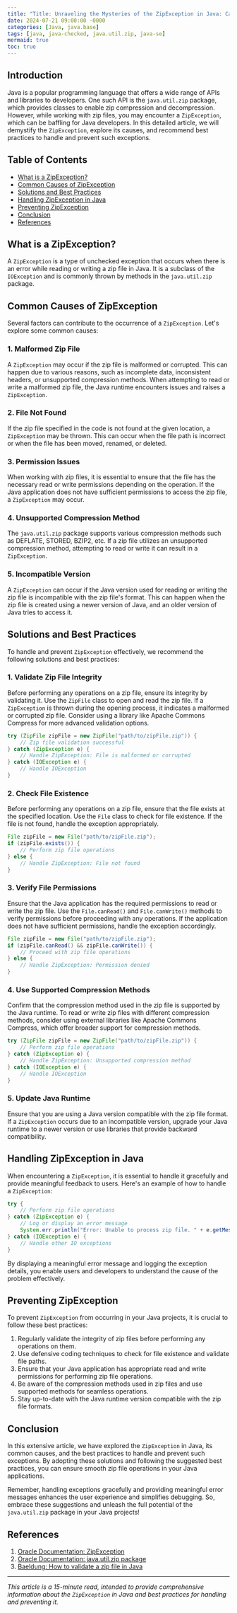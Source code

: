 ```yaml
---
title: "Title: Unraveling the Mysteries of the ZipException in Java: Causes, Solutions, and Best Practices"
date: 2024-07-21 09:00:00 -0000
categories: [Java, java.base]
tags: [java, java-checked, java.util.zip, java-se]
mermaid: true
toc: true
---
```



## Introduction

Java is a popular programming language that offers a wide range of APIs and libraries to developers. One such API is the `java.util.zip` package, which provides classes to enable zip compression and decompression. However, while working with zip files, you may encounter a `ZipException`, which can be baffling for Java developers. In this detailed article, we will demystify the `ZipException`, explore its causes, and recommend best practices to handle and prevent such exceptions.

## Table of Contents

- [What is a ZipException?](#what-is-a-zipexception)
- [Common Causes of ZipException](#common-causes-of-zipexception)
- [Solutions and Best Practices](#solutions-and-best-practices)
- [Handling ZipException in Java](#handling-zipexception-in-java)
- [Preventing ZipException](#preventing-zipexception)
- [Conclusion](#conclusion)
- [References](#references)

## What is a ZipException?

A `ZipException` is a type of unchecked exception that occurs when there is an error while reading or writing a zip file in Java. It is a subclass of the `IOException` and is commonly thrown by methods in the `java.util.zip` package.

## Common Causes of ZipException

Several factors can contribute to the occurrence of a `ZipException`. Let's explore some common causes:

### 1. Malformed Zip File

A `ZipException` may occur if the zip file is malformed or corrupted. This can happen due to various reasons, such as incomplete data, inconsistent headers, or unsupported compression methods. When attempting to read or write a malformed zip file, the Java runtime encounters issues and raises a `ZipException`.

### 2. File Not Found

If the zip file specified in the code is not found at the given location, a `ZipException` may be thrown. This can occur when the file path is incorrect or when the file has been moved, renamed, or deleted.

### 3. Permission Issues

When working with zip files, it is essential to ensure that the file has the necessary read or write permissions depending on the operation. If the Java application does not have sufficient permissions to access the zip file, a `ZipException` may occur.

### 4. Unsupported Compression Method

The `java.util.zip` package supports various compression methods such as DEFLATE, STORED, BZIP2, etc. If a zip file utilizes an unsupported compression method, attempting to read or write it can result in a `ZipException`.

### 5. Incompatible Version

A `ZipException` can occur if the Java version used for reading or writing the zip file is incompatible with the zip file's format. This can happen when the zip file is created using a newer version of Java, and an older version of Java tries to access it.

## Solutions and Best Practices

To handle and prevent `ZipException` effectively, we recommend the following solutions and best practices:

### 1. Validate Zip File Integrity

Before performing any operations on a zip file, ensure its integrity by validating it. Use the `ZipFile` class to open and read the zip file. If a `ZipException` is thrown during the opening process, it indicates a malformed or corrupted zip file. Consider using a library like Apache Commons Compress for more advanced validation options.

```java
try (ZipFile zipFile = new ZipFile("path/to/zipFile.zip")) {
    // Zip file validation successful
} catch (ZipException e) {
    // Handle ZipException: File is malformed or corrupted
} catch (IOException e) {
    // Handle IOException
}
```

### 2. Check File Existence

Before performing any operations on a zip file, ensure that the file exists at the specified location. Use the `File` class to check for file existence. If the file is not found, handle the exception appropriately.

```java
File zipFile = new File("path/to/zipFile.zip");
if (zipFile.exists()) {
    // Perform zip file operations
} else {
    // Handle ZipException: File not found
}
```

### 3. Verify File Permissions

Ensure that the Java application has the required permissions to read or write the zip file. Use the `File.canRead()` and `File.canWrite()` methods to verify permissions before proceeding with any operations. If the application does not have sufficient permissions, handle the exception accordingly.

```java
File zipFile = new File("path/to/zipFile.zip");
if (zipFile.canRead() && zipFile.canWrite()) {
    // Proceed with zip file operations
} else {
    // Handle ZipException: Permission denied
}
```

### 4. Use Supported Compression Methods

Confirm that the compression method used in the zip file is supported by the Java runtime. To read or write zip files with different compression methods, consider using external libraries like Apache Commons Compress, which offer broader support for compression methods.

```java
try (ZipFile zipFile = new ZipFile("path/to/zipFile.zip")) {
    // Perform zip file operations
} catch (ZipException e) {
    // Handle ZipException: Unsupported compression method
} catch (IOException e) {
    // Handle IOException
}
```

### 5. Update Java Runtime

Ensure that you are using a Java version compatible with the zip file format. If a `ZipException` occurs due to an incompatible version, upgrade your Java runtime to a newer version or use libraries that provide backward compatibility.

## Handling ZipException in Java

When encountering a `ZipException`, it is essential to handle it gracefully and provide meaningful feedback to users. Here's an example of how to handle a `ZipException`:

```java
try {
    // Perform zip file operations
} catch (ZipException e) {
    // Log or display an error message
    System.err.println("Error: Unable to process zip file. " + e.getMessage());
} catch (IOException e) {
    // Handle other IO exceptions
}
```

By displaying a meaningful error message and logging the exception details, you enable users and developers to understand the cause of the problem effectively.

## Preventing ZipException

To prevent `ZipException` from occurring in your Java projects, it is crucial to follow these best practices:

1. Regularly validate the integrity of zip files before performing any operations on them.
2. Use defensive coding techniques to check for file existence and validate file paths.
3. Ensure that your Java application has appropriate read and write permissions for performing zip file operations.
4. Be aware of the compression methods used in zip files and use supported methods for seamless operations.
5. Stay up-to-date with the Java runtime version compatible with the zip file formats.

## Conclusion

In this extensive article, we have explored the `ZipException` in Java, its common causes, and the best practices to handle and prevent such exceptions. By adopting these solutions and following the suggested best practices, you can ensure smooth zip file operations in your Java applications.

Remember, handling exceptions gracefully and providing meaningful error messages enhances the user experience and simplifies debugging. So, embrace these suggestions and unleash the full potential of the `java.util.zip` package in your Java projects!

## References

1. [Oracle Documentation: ZipException](https://docs.oracle.com/en/java/javase/17/docs/api/java.base/java/util/zip/ZipException.html)
2. [Oracle Documentation: java.util.zip package](https://docs.oracle.com/en/java/javase/17/docs/api/java.base/java/util/zip/package-summary.html)
3. [Baeldung: How to validate a zip file in Java](https://www.baeldung.com/java-validate-zip-file)

---
*This article is a 15-minute read, intended to provide comprehensive information about the `ZipException` in Java and best practices for handling and preventing it.*